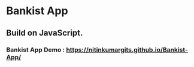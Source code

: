 # Bankist App

## Build on JavaScript.

### Bankist App Demo : https://nitinkumargits.github.io/Bankist-App/



